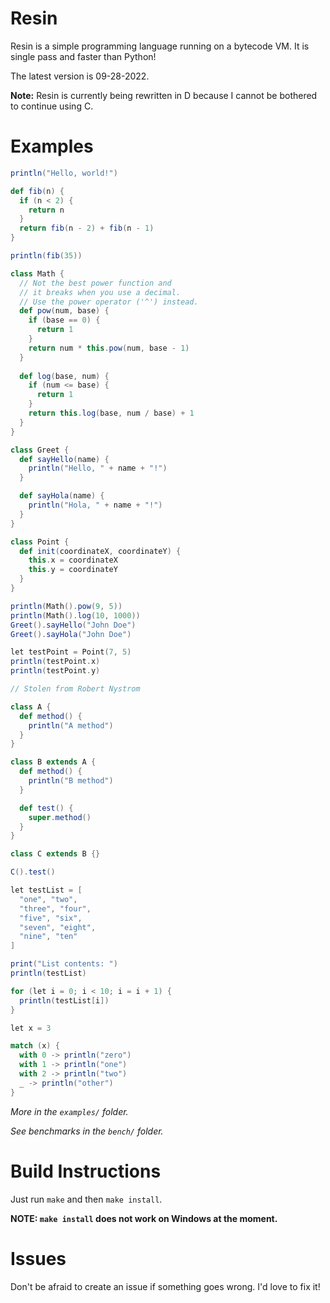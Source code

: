 # Resin
Resin is a simple programming language running on a bytecode VM. It is single pass and faster than Python!

The latest version is 09-28-2022.

**Note:** Resin is currently being rewritten in D because I cannot be bothered to continue using C.

# Examples
```scala
println("Hello, world!")
```
```scala
def fib(n) {
  if (n < 2) {
    return n
  }
  return fib(n - 2) + fib(n - 1)
}

println(fib(35))
```
```scala
class Math {
  // Not the best power function and
  // it breaks when you use a decimal.
  // Use the power operator ('^') instead.
  def pow(num, base) {
    if (base == 0) {
      return 1
    }
    return num * this.pow(num, base - 1)
  }
  
  def log(base, num) {
    if (num <= base) {
      return 1
    }
    return this.log(base, num / base) + 1
  }
}

class Greet {
  def sayHello(name) {
    println("Hello, " + name + "!")
  }

  def sayHola(name) {
    println("Hola, " + name + "!")
  }
}

class Point {
  def init(coordinateX, coordinateY) {
    this.x = coordinateX
    this.y = coordinateY
  }
}

println(Math().pow(9, 5))
println(Math().log(10, 1000))
Greet().sayHello("John Doe")
Greet().sayHola("John Doe")

let testPoint = Point(7, 5)
println(testPoint.x)
println(testPoint.y)
```
```scala
// Stolen from Robert Nystrom

class A {
  def method() {
    println("A method")
  }
}

class B extends A {
  def method() {
    println("B method")
  }

  def test() {
    super.method()
  }
}

class C extends B {}

C().test()
```
```scala
let testList = [
  "one", "two",
  "three", "four",
  "five", "six",
  "seven", "eight",
  "nine", "ten"
]

print("List contents: ")
println(testList)

for (let i = 0; i < 10; i = i + 1) {
  println(testList[i])
}
```
```scala
let x = 3

match (x) {
  with 0 -> println("zero")
  with 1 -> println("one")
  with 2 -> println("two")
  _ -> println("other")
}
```

*More in the `examples/` folder.*

*See benchmarks in the `bench/` folder.*

# Build Instructions
Just run `make` and then `make install`.

**NOTE: `make install` does not work on Windows at the moment.**

# Issues
Don't be afraid to create an issue if something goes wrong. I'd love to fix it!